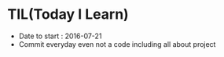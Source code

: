 # TIL(Today I Learn) 
- Date to start : 2016-07-21
- Commit everyday even not a code including all about project 
